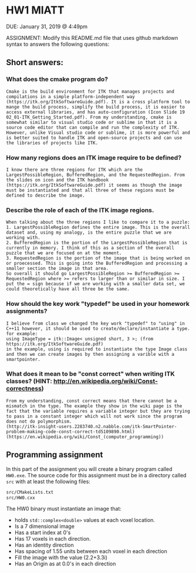 # HW1 MIATT

DUE:  January 31, 2019 @ 4:49pm

ASSIGNMENT: Modify this README.md file that uses github markdown syntax to answers the following questions:

## Short answers:

###  What does the cmake program do?
```
Cmake is the build environment for ITK that manages projects and compilations in a simple platform-independent way (https://itk.org/ItkSoftwareGuide.pdf). It is a cross platform tool to mange the build process, simplify the build process, it is easier to access external libraries, and has auto-configuration (Icon Slide 19 02_01-ITK_Getting_Started.pdf). From my understanding, cmake is somewhat similar to visual studio code or sublime in that it is a source code editor that can compile and run the complexity of ITK. However, unlike Visual studio code or sublime, it is more powerful and is better suited to handle ITK and open-source projects and can use the libraries of projects like ITK.
```

###  How many regions does an ITK image require to be defined?
```
I know there are three regions for ITK which are the LargestPossibleRegion, BufferedRegion, and the RequestedRegion. From the slides on icon and the ITK handbook (https://itk.org/ItkSoftwareGuide.pdf) it seems as though the image must be instantiated and that all three of these regions must be defined to describe the image. 
```

###  Describe the role of each of the ITK image regions.
```
When talking about the three regions I like to compare it to a puzzle:
1. LargestPossibleRegion defines the entire image. This is the overall dataset and, using my analogy, is the entire puzzle that we are working with.
2. BufferedRegion is the portion of the LargestPossibleRegion that is currently in memory. I think of this as a section of the overall puzzle that we are focused on at the moment.
3. RequestedRegion is the portion of the image that is being worked on or proecessed. This is going into the BufferedRegion and processing a smaller section the image in that area.
So overall it should go LargestPossibleRegion >= BufferedRegion >= RequestedRegion where >= refers to larger than or similar in size. I put the = sign because if we are working with a smaller data set, we could theoretically have all three be the same.
````

###  How should the key work "typedef" be used in your homework assignments?
```
I believe from class we changed the key work "typedef" to "using" in C++11 however, it should be used to create/declare/instantiate a type. for example:
using ImageType = itk::Image< unsigned short, 3 >; (from https://itk.org/ItkSoftwareGuide.pdf)
in the example, using is required to instantiate the type Image class and then we can create images by then assigning a varible with a smartpointer.
```

###  What does it mean to be "const correct" when writing ITK classes? (HINT: http://en.wikipedia.org/wiki/Const-correctness)
```
From my understanding, const correct means that there cannot be a mismatch in the type. The example they show in the wiki page is the fact that the variable requires a variable integer but they are trying to pass in a constant integer which will not work since the program does not do polymorphism. 
(http://itk-insight-users.2283740.n2.nabble.com/itk-SmartPointer-problem-making-code-const-correct-td5109890.html)
(https://en.wikipedia.org/wiki/Const_(computer_programming))
```

## Programming assignment

In this part of the assignment you will create a binary program called `HW0.exe`.  The source code for this assignment must be in a directory called `src` with at least the following files:

``` bash
src/CMakeLists.txt
src/HW0.cxx
```

The HW0 binary must instantiate an image that:

* holds `std::complex<double>` values at each voxel location.
* Is a 7 dimensional image
* Has a start index at 0's
* Has 17 voxels in each direction.
* Has an identity direction
* Has spacing of 1.55 units between each voxel in each direction
* Fill the image with the value (2.2+3.3i) 
* Has an Origin as at 0.0's in each direction





